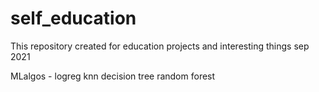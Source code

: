 # self_education
This repository created for education projects and interesting things  sep 2021

MLalgos - 
        logreg
        knn
        decision tree
        random forest 